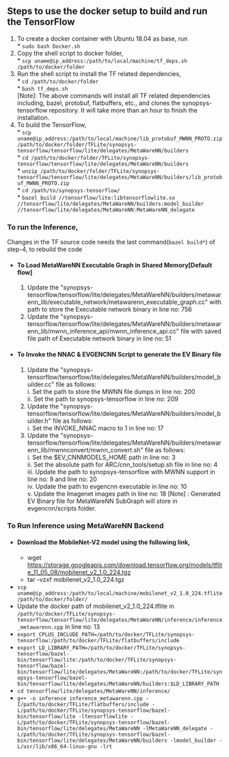 ## Steps to use the docker setup to build and run the TensorFlow
1. To create a docker container with Ubuntu 18.04 as base, run  
        * `sudo bash Docker.sh`  
2. Copy the shell script to docker folder,   
        * `scp uname@ip_address:/path/to/local/machine/tf_deps.sh /path/to/docker/folder`  
3. Run the shell script to install the TF related dependencies,  
        * `cd /path/to/docker/folder`  
        * `bash tf_deps.sh`  
        [Note]: The above commands will install all TF related dependencies including, bazel, protobuf, flatbuffers, etc., and clones the synopsys-tensorflow repository. It will take more than an hour to finish the installation.  
4. To build the TensorFlow,  
        * `scp uname@ip_address:/path/to/local/machine/lib_protobuf_MWNN_PROTO.zip /path/to/docker/folder/TFLite/synopsys-tensorflow/tensorflow/lite/delegates/MetaWareNN/builders`  
        * `cd /path/to/docker/folder/TFLite/synopsys-tensorflow/tensorflow/lite/delegates/MetaWareNN/builders`  
        * `unzip /path/to/docker/folder/TFLite/synopsys-tensorflow/tensorflow/lite/delegates/MetaWareNN/builders/lib_protobuf_MWNN_PROTO.zip`  
        * `cd /path/to/synopsys-tensorflow/`  
        * `bazel build //tensorflow/lite:libtensorflowlite.so //tensorflow/lite/delegates/MetaWareNN/builders:model_builder //tensorflow/lite/delegates/MetaWareNN:MetaWareNN_delegate`  

### To run the Inference,
Changes in the TF source code needs the last command(`bazel build*`) of step-4, to rebuild the code  
* #### To Load MetaWareNN Executable Graph in Shared Memory[Default flow]  
    1. Update the "synopsys-tensorflow/tensorflow/lite/delegates/MetaWareNN/builders/metawarenn_lib/executable_network/metawarenn_executable_graph.cc" with path to store the Executable network binary in line no: 756  
    2. Update the "synopsys-tensorflow/tensorflow/lite/delegates/MetaWareNN/builders/metawarenn_lib/mwnn_inference_api/mwnn_inference_api.cc" file with saved file path of Executable network binary in line no: 51  
* #### To Invoke the NNAC & EVGENCNN Script to generate the EV Binary file  
    1. Update the "synopsys-tensorflow/tensorflow/lite/delegates/MetaWareNN/builders/model_builder.cc" file as follows:  
        i. Set the path to store the MWNN file dumps in line no: 200   
        ii. Set the path to synopsys-tensorflow in line no: 209  
    2. Update the "synopsys-tensorflow/tensorflow/lite/delegates/MetaWareNN/builders/model_builder.h" file as follows:   
        i. Set the INVOKE_NNAC macro to 1 in line no: 17  
    3. Update the "synopsys-tensorflow/tensorflow/lite/delegates/MetaWareNN/builders/metawarenn_lib/mwnnconvert/mwnn_convert.sh" file as follows:   
        i. Set the $EV_CNNMODELS_HOME path in line no: 3   
        ii. Set the absolute path for ARC/cnn_tools/setup.sh file in line no: 4  
        iii. Update the path to synopsys-tensorflow with MWNN support in line no: 9 and line no: 20   
        iv. Update the path to evgencnn executable in line no: 10   
        v. Update the Imagenet images path in line no: 18
        [Note] : Generated EV Binary file for MetaWareNN SubGraph will store in evgencnn/scripts folder.  

### To Run Inference using MetaWareNN Backend  
* #### Download the MobileNet-V2 model using the following link,  
    *   wget https://storage.googleapis.com/download.tensorflow.org/models/tflite_11_05_08/mobilenet_v2_1.0_224.tgz  
    *   tar -vzxf mobilenet_v2_1.0_224.tgz  
* `scp uname@ip_address:/path/to/local/machine/mobilenet_v2_1.0_224.tflite /path/to/docker/folder/`  
* Update the docker path of mobilenet_v2_1.0_224.tflite in `/path/to/docker/TFLite/synopsys-tensorflow/tensorflow/lite/delegates/MetaWareNN/inference/inference_metawarenn.cpp` in line no: 13  
* `export CPLUS_INCLUDE_PATH=/path/to/docker/TFLite/synopsys-tensorflow:/path/to/docker/TFLite/flatbuffers/include`  
* `export LD_LIBRARY_PATH=/path/to/docker/TFLite/synopsys-tensorflow/bazel-bin/tensorflow/lite:/path/to/docker/TFLite/synopsys-tensorflow/bazel-bin/tensorflow/lite/delegates/MetaWareNN:/path/to/docker/TFLite/synopsys-tensorflow/bazel-bin/tensorflow/lite/delegates/MetaWareNN/builders:$LD_LIBRARY_PATH`  
* `cd tensorflow/lite/delegates/MetaWareNN/inference/`  
* `g++ -o inference inference_metawarenn.cpp -I/path/to/docker/TFLite/flatbuffers/include -L/path/to/docker/TFLite/synopsys-tensorflow/bazel-bin/tensorflow/lite -ltensorflowlite -L/path/to/docker/TFLite/synopsys-tensorflow/bazel-bin/tensorflow/lite/delegates/MetaWareNN -lMetaWareNN_delegate -L/path/to/docker/TFLite/synopsys-tensorflow/bazel-bin/tensorflow/lite/delegates/MetaWareNN/builders -lmodel_builder -L/usr/lib/x86_64-linux-gnu -lrt`  
